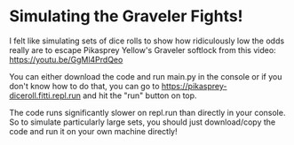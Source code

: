 ﻿# Simulating the Graveler Fights!
I felt like simulating sets of dice rolls to show how ridiculously low the odds really are to escape Pikasprey Yellow's Graveler softlock from this video: https://youtu.be/GgMl4PrdQeo

You can either download the code and run main.py in the console or if you don't know how to do that, you can go to https://pikasprey-diceroll.fitti.repl.run and hit the "run" button on top.

The code runs significantly slower on repl.run than directly in your console. So to simulate particularly large sets, you should just download/copy the code and run it on your own machine directly!